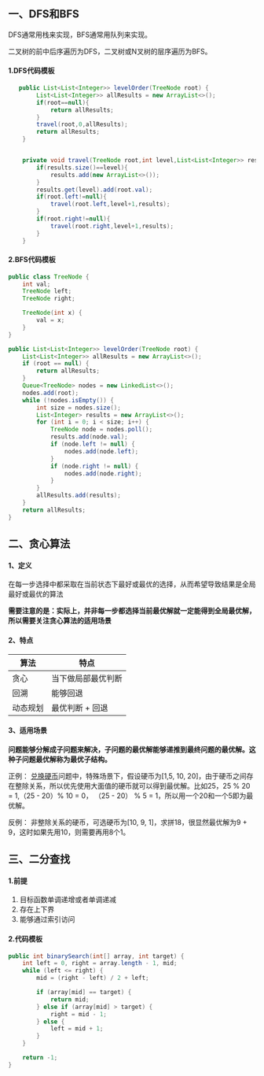## 一、DFS和BFS

DFS通常用栈来实现，BFS通常用队列来实现。

二叉树的前中后序遍历为DFS，二叉树或N叉树的层序遍历为BFS。

#### 1.DFS代码模板

```java
   public List<List<Integer>> levelOrder(TreeNode root) {
        List<List<Integer>> allResults = new ArrayList<>();
        if(root==null){
            return allResults;
        }
        travel(root,0,allResults);
        return allResults;
    }


    private void travel(TreeNode root,int level,List<List<Integer>> results){
        if(results.size()==level){
            results.add(new ArrayList<>());
        }
        results.get(level).add(root.val);
        if(root.left!=null){
            travel(root.left,level+1,results);
        }
        if(root.right!=null){
            travel(root.right,level+1,results);
        }
    }
```
#### 2.BFS代码模板

```java
public class TreeNode {
    int val;
    TreeNode left;
    TreeNode right;

    TreeNode(int x) {
        val = x;
    }
}

public List<List<Integer>> levelOrder(TreeNode root) {
    List<List<Integer>> allResults = new ArrayList<>();
    if (root == null) {
        return allResults;
    }
    Queue<TreeNode> nodes = new LinkedList<>();
    nodes.add(root);
    while (!nodes.isEmpty()) {
        int size = nodes.size();
        List<Integer> results = new ArrayList<>();
        for (int i = 0; i < size; i++) {
            TreeNode node = nodes.poll();
            results.add(node.val);
            if (node.left != null) {
                nodes.add(node.left);
            }
            if (node.right != null) {
                nodes.add(node.right);
            }
        }
        allResults.add(results);
    }
    return allResults;
}
```
## 二、贪心算法

#### 1、定义

在每一步选择中都采取在当前状态下最好或最优的选择，从而希望导致结果是全局最好或最优的算法

**需要注意的是：实际上，并非每一步都选择当前最优解就一定能得到全局最优解，所以需要关注贪心算法的适用场景**

#### 2、特点

|   算法|特点   |
| ------------ | ------------ |
|   贪心|   当下做局部最优判断|
|   回溯|   能够回退|
|   动态规划|   最优判断 + 回退|

#### 3、适用场景

**问题能够分解成子问题来解决，子问题的最优解能够递推到最终问题的最优解。这种子问题最优解称为最优子结构。**

正例：
[兑换硬币](https://www.mdeditor.com/)问题中，特殊场景下，假设硬币为[1,5, 10, 20]，由于硬币之间存在整除关系，所以优先使用大面值的硬币就可以得到最优解。比如25，25 % 20 = 1,（25 - 20）% 10 = 0， （25 - 20） % 5 = 1，所以用一个20和一个5即为最优解。

反例：
非整除关系的硬币，可选硬币为[10, 9, 1]，求拼18，很显然最优解为9 + 9，这时如果先用10，则需要再用8个1。

## 三、二分查找

#### 1.前提

1. 目标函数单调递增或者单调递减
2. 存在上下界
3. 能够通过索引访问

#### 2.代码模板

```Java
public int binarySearch(int[] array, int target) {
    int left = 0, right = array.length - 1, mid;
    while (left <= right) {
        mid = (right - left) / 2 + left;

        if (array[mid] == target) {
            return mid;
        } else if (array[mid] > target) {
            right = mid - 1;
        } else {
            left = mid + 1;
        }
    }

    return -1;
}
```
